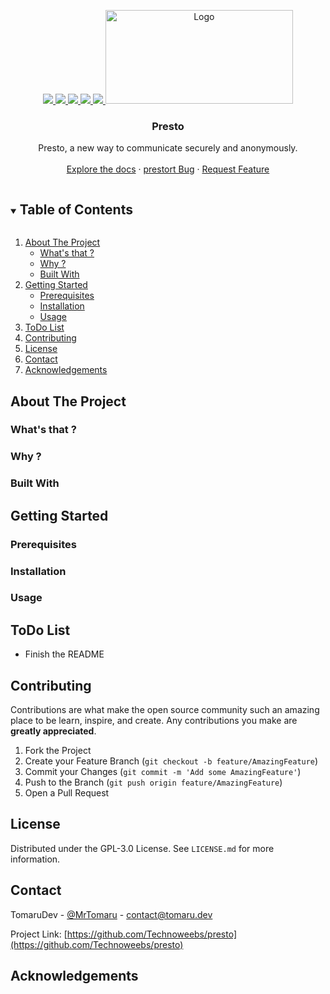 <p align="center">
  <a href="https://github.com/Technoweebs/presto/graphs/contributors">
    <img src="https://img.shields.io/github/contributors/Technoweebs/presto.svg?style=for-the-badge">
  </a>
  <a href="https://github.com/Technoweebs/presto/graphs/commit-activity">
    <img src="https://img.shields.io/github/last-commit/Technoweebs/presto?style=for-the-badge">
  </a>
  <a href="https://github.com/Technoweebs/presto/stargazers">
    <img src="https://img.shields.io/github/stars/Technoweebs/presto.svg?style=for-the-badge">
  </a>
  <a href="https://github.com/Technoweebs/presto/issues">
    <img src="https://img.shields.io/github/issues/Technoweebs/presto.svg?style=for-the-badge">
  </a>
  <a href="https://github.com/Technoweebs/presto/blob/main/LICENSE.md">
    <img src="https://img.shields.io/github/license/Technoweebs/presto.svg?style=for-the-badge">
  </a>
  <a href="https://github.com/Technoweebs/presto">
    <img src=".github/presto.gif" alt="Logo" width="300" height="150">
  </a>

  <h3 align="center">Presto</h3>

  <p align="center">
    Presto, a new way to communicate securely and anonymously.
    <br />
    <br />
    <a href="https://github.com/Technoweebs/presto">Explore the docs</a>
    ·
    <a href="https://github.com/Technoweebs/presto/issues">prestort Bug</a>
    ·
    <a href="https://github.com/Technoweebs/presto/issues">Request Feature</a>
  </p>
</p>

<details open="open">
  <summary><h2 style="display: inline-block">Table of Contents</h2></summary>
  <ol>
    <li>
      <a href="#about-the-project">About The Project</a>
      <ul>
	  	<li><a href="#whats-that">What's that ?</a></li>
		<li><a href="#why">Why ?</a></li>
        <li><a href="#built-with">Built With</a></li>
      </ul>
    </li>
    <li>
      <a href="#getting-started">Getting Started</a>
      <ul>
        <li><a href="#prerequisites">Prerequisites</a></li>
        <li><a href="#installation">Installation</a></li>
    	<li><a href="#usage">Usage</a></li>
      </ul>
    </li>
    <li><a href="#todo-list">ToDo List</a></li>
    <li><a href="#contributing">Contributing</a></li>
    <li><a href="#license">License</a></li>
    <li><a href="#contact">Contact</a></li>
    <li><a href="#acknowledgements">Acknowledgements</a></li>
  </ol>
</details>

## About The Project
### What's that ?

### Why ?

### Built With

## Getting Started
### Prerequisites

### Installation

### Usage

## ToDo List
  * Finish the README

## Contributing
Contributions are what make the open source community such an amazing place to be learn, inspire, and create. Any contributions you make are **greatly appreciated**.

1. Fork the Project
2. Create your Feature Branch (`git checkout -b feature/AmazingFeature`)
3. Commit your Changes (`git commit -m 'Add some AmazingFeature'`)
4. Push to the Branch (`git push origin feature/AmazingFeature`)
5. Open a Pull Request

## License
Distributed under the GPL-3.0 License. See `LICENSE.md` for more information.

## Contact
TomaruDev - [@MrTomaru](https://twitter.com/MrTomaru) - contact@tomaru.dev

Project Link: [https://github.com/Technoweebs/presto](https://github.com/Technoweebs/presto)

## Acknowledgements